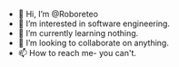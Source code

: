 - 👋 Hi, I’m @Roboreteo
- 👀 I’m interested in software engineering. 
- 🌱 I’m currently learning nothing.
- 💞️ I’m looking to collaborate on anything.
- 📫 How to reach me- you can't. 

<!---
Roboreteo/Roboreteo is a ✨ special ✨ repository because its `README.md` (this file) appears on your GitHub profile.
You can click the Preview link to take a look at your changes.
--->
